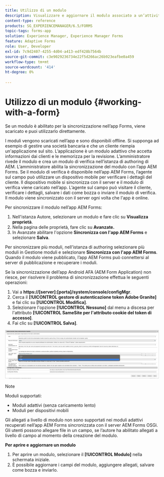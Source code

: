 ```yaml
---
title: Utilizzo di un modulo
description: Visualizzare e aggiornare il modulo associato a un’attività o a un punto d’inizio nell’app AEM Forms
content-type: reference
products: SG_EXPERIENCEMANAGER/6.5/FORMS
topic-tags: forms-app
solution: Experience Manager, Experience Manager Forms
feature: Adaptive Forms
role: User, Developer
exl-id: 7c9d2407-4255-4d04-a413-edf428b7564b
source-git-commit: c3e9029236734e22f5d266ac26b923eafbe0a459
workflow-type: tm+mt
source-wordcount: '414'
ht-degree: 0%

---
```


# Utilizzo di un modulo {#working-with-a-form}

Se un modulo è abilitato per la sincronizzazione nell’app Forms, viene scaricato e puoi utilizzarlo direttamente.

I moduli vengono scaricati nell’app e sono disponibili offline. Si supponga ad esempio di gestire una società bancaria e che un cliente riempia un&#39;applicazione sul sito. L’applicazione è un modulo adattivo che accetta informazioni dai clienti e le memorizza per la revisione. L’amministratore rivede il modulo e crea un modulo di verifica nell’istanza di authoring di AEM. L’amministratore abilita la sincronizzazione del modulo con l’app AEM Forms. Se il modulo di verifica è disponibile nell’app AEM Forms, l’agente sul campo può utilizzare un dispositivo mobile per verificare i dettagli del cliente. Il dispositivo mobile si sincronizza con il server e il modulo di verifica viene caricato nell’app. L’agente sul campo può visitare il cliente, verificare i dettagli, salvare i dati come bozza o inviare il modulo di verifica. Il modulo viene sincronizzato con il server ogni volta che l&#39;app è online.

Per sincronizzare il modulo nell’app AEM Forms:

1. Nell&#39;istanza Autore, selezionare un modulo e fare clic su **Visualizza proprietà**.
1. Nella pagina delle proprietà, fare clic su **Avanzate.**
1. In Avanzate abilitare l&#39;opzione **Sincronizza con l&#39;app AEM Forms** e selezionare **Salva**.

Per sincronizzare più moduli, nell&#39;istanza di authoring selezionare più moduli in Gestione moduli e selezionare **Sincronizza con l&#39;app AEM Forms**. Quando il modulo viene pubblicato, l’app AEM Forms può connettersi al server di pubblicazione e recuperare i moduli.

Se la sincronizzazione dell’app Android AFA (AEM Form Application) non riesce, per risolvere il problema di sincronizzazione effettua le seguenti operazioni:

1. Vai a **https://[server]:[porta]/system/console/configMgr**.
1. Cerca il **[!UICONTROL gestore di autenticazione token Adobe Granite]** e fai clic su **[!UICONTROL Modifica]**.
1. Selezionare l&#39;opzione **[!UICONTROL Nessuno]** dal menu a discesa per l&#39;attributo **[!UICONTROL SameSite per l&#39;attributo cookie del token di accesso]**.
1. Fai clic su **[!UICONTROL Salva]**.

![Sincronizza immagine con app AFA Android](/help/forms/using/assets/afaandroid.png)

>[!NOTE]
>
>Moduli supportati:
>
>* Moduli adattivi (senza caricamento lento)
>* Moduli per dispositivi mobili
>
>Gli allegati a livello di modulo non sono supportati nei moduli adattivi recuperati nell’app AEM Forms sincronizzata con il server AEM Forms OSGi. Gli utenti possono allegare file in un campo, se l’autore ha abilitato allegati a livello di campo al momento della creazione del modulo.


**Per aprire e aggiornare un modulo**

1. Per aprire un modulo, selezionare il **[!UICONTROL Modulo]** nella schermata iniziale.
1. È possibile aggiornare i campi del modulo, aggiungere allegati, salvare come bozza e inviarlo.
